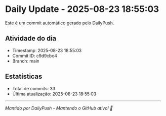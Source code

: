 # Daily Update - 2025-08-23 18:55:03

Este é um commit automático gerado pelo DailyPush.

## Atividade do dia
- Timestamp: 2025-08-23 18:55:03
- Commit ID: c9d9cbc4
- Branch: main

## Estatísticas
- Total de commits: 33
- Última atualização: 2025-08-23 18:55:03

---
*Mantido por DailyPush - Mantendo o GitHub ativo! 🚀*
